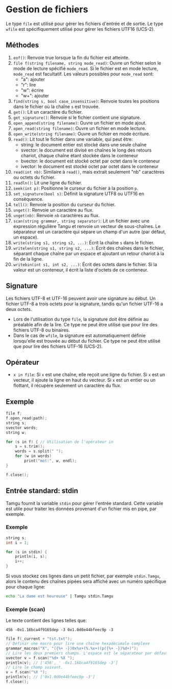 # Gestion de fichiers

Le type `file` est utilisé pour gérer les fichiers d'entrée et de sortie. Le type `wfile` est spécifiquement utilisé pour gérer les fichiers UTF16 (UCS-2).

## Méthodes

1. `eof()`: Renvoie true lorsque la fin du fichier est atteinte.
2. `file f(string filename, string mode_read)`: Ouvre un fichier selon le mode de lecture spécifié `mode_read`. Si le fichier est en mode lecture, `mode_read` est facultatif. Les valeurs possibles pour `mode_read` sont:
   - "a": ajouter
   - "r": lire
   - "w": écrire
   - "w+": ajouter
3. `find(string s, bool case_insensitive)`: Renvoie toutes les positions dans le fichier où la chaîne `s` est trouvée.
4. `get()`: Lit un caractère du fichier.
5. `get_signature()`: Renvoie si le fichier contient une signature.
6. `open_append(string filename)`: Ouvre un fichier en mode ajout.
7. `open_read(string filename)`: Ouvre un fichier en mode lecture.
8. `open_write(string filename)`: Ouvre un fichier en mode écriture.
9. `read()`: Lit tout le fichier dans une variable, qui peut être:
   - string: le document entier est stocké dans une seule chaîne
   - svector: le document est divisé en chaînes le long des retours chariot, chaque chaîne étant stockée dans le conteneur
   - bvector: le document est stocké octet par octet dans le conteneur
   - ivector: le document est stocké octet par octet dans le conteneur
10. `read(int nb)`: Similaire à `read()`, mais extrait seulement "nb" caractères ou octets du fichier.
11. `readln()`: Lit une ligne du fichier.
12. `seek(int p)`: Positionne le curseur du fichier à la position `p`.
13. `set_signature(bool s)`: Définit la signature UTF8 ou UTF16 en conséquence.
14. `tell()`: Renvoie la position du curseur du fichier.
15. `unget()`: Renvoie un caractère au flux.
16. `unget(nb)`: Renvoie `nb` caractères au flux.
17. `scan(string grammar, string separator)`: Lit un fichier avec une expression régulière Tangu et renvoie un vecteur de sous-chaînes. Le séparateur est un caractère qui sépare un champ d'un autre (par défaut, un espace).
18. `write(string s1, string s2, ...)`: Écrit la chaîne `s` dans le fichier.
19. `writelen(string s1, string s2, ...)`: Écrit des chaînes dans le fichier, séparant chaque chaîne par un espace et ajoutant un retour chariot à la fin de la ligne.
20. `writebin(int s1, int s2, ...)`: Écrit des octets dans le fichier. Si la valeur est un conteneur, il écrit la liste d'octets de ce conteneur.

## Signature

Les fichiers UTF-8 et UTF-16 peuvent avoir une signature au début. Un fichier UTF-8 a trois octets pour la signature, tandis qu'un fichier UTF-16 a deux octets.

- Lors de l'utilisation du type `file`, la signature doit être définie au préalable afin de la lire. Ce type ne peut être utilisé que pour lire des fichiers UTF-8 ou binaires.
- Dans le cas de `wfile`, la signature est automatiquement définie lorsqu'elle est trouvée au début du fichier. Ce type ne peut être utilisé que pour lire des fichiers UTF-16 (UCS-2).

## Opérateur

- `x in file`: Si `x` est une chaîne, elle reçoit une ligne du fichier. Si `x` est un vecteur, il ajoute la ligne en haut du vecteur. Si `x` est un entier ou un flottant, il récupère seulement un caractère du flux.

## Exemple

```cpp
file f;
f.open_read(path);
string s;
svector words;
string w;

for (s in f) { // Utilisation de l'opérateur in
    s = s.trim();
    words = s.split(" ");
    for (w in words)
        print("mot:", w, endl);
}

f.close();
```

## Entrée standard: stdin

Tamgu fournit la variable `stdin` pour gérer l'entrée standard. Cette variable est utile pour traiter les données provenant d'un fichier mis en pipe, par exemple.

### Exemple

```cpp
string s;
int i = 1;

for (s in stdin) {
    println(i, s);
    i++;
}
```

Si vous stockez ces lignes dans un petit fichier, par exemple `stdin.Tamgu`, alors le contenu des chaînes pipées sera affiché avec un numéro spécifique pour chaque ligne:

```bash
echo "La dame est heureuse" | Tamgu stdin.Tamgu
```

### Exemple (scan)

Le texte contient des lignes telles que:
```
456 -0x1.16bca4f9165dep -3 0x1.0d0e44bfeec9p -3
```

```cpp
file f(_current + "tst.txt");
// Définir une macro pour lire une chaîne hexadécimale complexe
grammar_macros("X", "({%+ -})0x%x+(%.%x+)(p({%+ -})%d+)");
// Lire les deux premiers champs. L'espace est le séparateur par défaut.
uvector v = f.scan("%d+ %X ");
println(v); // ['456', ' -0x1.16bca4f9165dep -3']
// Lire le champ suivant.
v = f.scan("%X ");
println(v); // ['0x1.0d0e44bfeec9p -3']
f.close();
```